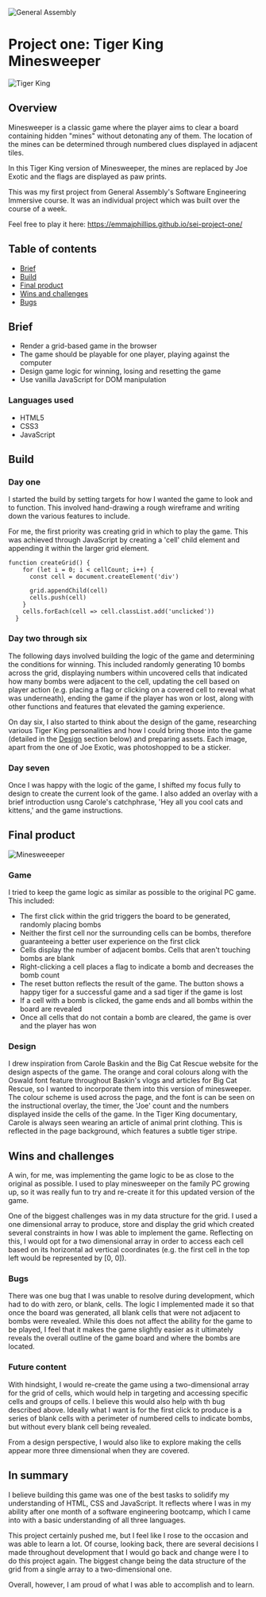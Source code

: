 ![General Assembly](https://camo.githubusercontent.com/6ce15b81c1f06d716d753a61f5db22375fa684da/68747470733a2f2f67612d646173682e73332e616d617a6f6e6177732e636f6d2f70726f64756374696f6e2f6173736574732f6c6f676f2d39663838616536633963333837313639306533333238306663663535376633332e706e67)

# Project one: Tiger King Minesweeper

![Tiger King](/assets/joe-exotic.jpg)

## Overview

Minesweeper is a classic game where the player aims to clear a board containing hidden "mines" without detonating any of them. The location of the mines can be determined through numbered clues displayed in adjacent tiles.

In this Tiger King version of Minesweeper, the mines are replaced by Joe Exotic and the flags are displayed as paw prints.

This was my first project from General Assembly's Software Engineering Immersive course. It was an individual project which was built over the course of a week. 

Feel free to play it here: https://emmajphillips.github.io/sei-project-one/

## Table of contents

* [Brief](#Brief)
* [Build](#Build)
* [Final product](#Final-product)
* [Wins and challenges](#Wins-and-challenges)
* [Bugs](#Bugs)

## Brief

* Render a grid-based game in the browser
* The game should be playable for one player, playing against the computer
* Design game logic for winning, losing and resetting the game
* Use vanilla JavaScript for DOM manipulation

### Languages used

* HTML5
* CSS3
* JavaScript

## Build 

### Day one

I started the build by setting targets for how I wanted the game to look and to function. This involved hand-drawing a rough wireframe and writing down the various features to include.

For me, the first priority was creating grid in which to play the game. This was achieved through JavaScript by creating a 'cell' child element and appending it within the larger grid element.

```  
function createGrid() {
    for (let i = 0; i < cellCount; i++) {
      const cell = document.createElement('div')
      
      grid.appendChild(cell)
      cells.push(cell)
    }
    cells.forEach(cell => cell.classList.add('unclicked'))
  }
  ```

### Day two through six

The following days involved building the logic of the game and determining the conditions for winning. This included randomly generating 10 bombs across the grid, displaying numbers within uncovered cells that indicated how many bombs were adjacent to the cell, updating the cell based on player action (e.g. placing a flag or clicking on a covered cell to reveal what was underneath), ending the game if the player has won or lost, along with other functions and features that elevated the gaming experience.

On day six, I also started to think about the design of the game, researching various Tiger King personalities and how I could bring those into the game (detailed in the [Design](#Design) section below) and preparing assets. Each image, apart from the one of Joe Exotic, was photoshopped to be a sticker. 

### Day seven

Once I was happy with the logic of the game, I shifted my focus fully to design to create the current look of the game. I also added an overlay with a brief introduction usng Carole's catchphrase, 'Hey all you cool cats and kittens,' and the game instructions.

## Final product

![Minesweeeper](/assets/tiger-king-minesweeper.jpg)

### Game

I tried to keep the game logic as similar as possible to the original PC game. This included:

* The first click within the grid triggers the board to be generated, randomly placing bombs
* Neither the first cell nor the surrounding cells can be bombs, therefore guaranteeing a better user experience on the first click
* Cells display the number of adjacent bombs. Cells that aren't touching bombs are blank
* Right-clicking a cell places a flag to indicate a bomb and decreases the bomb count
* The reset button reflects the result of the game. The button shows a happy tiger for a successful game and a sad tiger if the game is lost
* If a cell with a bomb is clicked, the game ends and all bombs within the board are revealed
* Once all cells that do not contain a bomb are cleared, the game is over and the player has won

### Design

I drew inspiration from Carole Baskin and the Big Cat Rescue website for the design aspects of the game. The orange and coral colours along with the Oswald font feature throughout Baskin's vlogs and articles for Big Cat Rescue, so I wanted to incorporate them into this version of minesweeper. The colour scheme is used across the page, and the font is can be seen on the instructional overlay, the timer, the 'Joe' count and the numbers displayed inside the cells of the game. In the Tiger King documentary, Carole is always seen wearing an article of animal print clothing. This is reflected in the page background, which features a subtle tiger stripe.

## Wins and challenges

A win, for me, was implementing the game logic to be as close to the original as possible. I used to play minesweeper on the family PC growing up, so it was really fun to try and re-create it for this updated version of the game.

One of the biggest challenges was in my data structure for the grid. I used a one dimensional array to produce, store and display the grid which created several constraints in how I was able to implement the game. Reflecting on this, I would opt for a two dimensional array in order to access each cell based on its horizontal ad vertical coordinates (e.g. the first cell in the top left would be represented by [0, 0]).

### Bugs

There was one bug that I was unable to resolve during development, which had to do with zero, or blank, cells. The logic I implemented made it so that once the board was generated, all blank cells that were not adjacent to bombs were revealed. While this does not affect the ability for the game to be played, I feel that it makes the game slightly easier as it ultimately reveals the overall outline of the game board and where the bombs are located.

### Future content

With hindsight, I would re-create the game using a two-dimensional array for the grid of cells, which would help in targeting and accessing specific cells and groups of cells. I believe this would also help with th bug described above. Ideally what I want is for the first click to produce is a series of blank cells with a perimeter of numbered cells to indicate bombs, but without every blank cell being revealed.

From a design perspective, I would also like to explore making the cells appear more three dimensional when they are covered.

## In summary

I believe building this game was one of the best tasks to solidify my understanding of HTML, CSS and JavaScript. It reflects where I was in my ability after one month of a software engineering bootcamp, which I came into with a basic understanding of all three languages. 

This project certainly pushed me, but I feel like I rose to the occasion and was able to learn a lot. Of course, looking back, there are several decisions I made throughout development that I would go back and change were I to do this project again. The biggest change being the data structure of the grid from a single array to a two-dimensional one. 

Overall, however, I am proud of what I was able to accomplish and to learn.